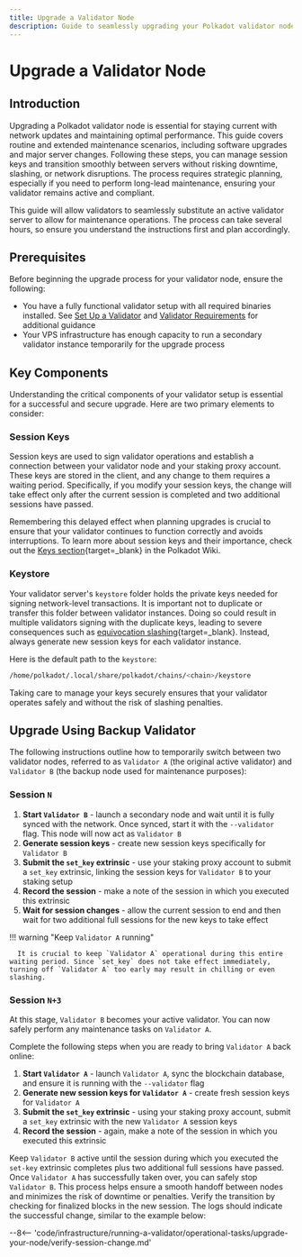 ```yaml
---
title: Upgrade a Validator Node
description: Guide to seamlessly upgrading your Polkadot validator node, managing session keys, and executing server maintenance while avoiding downtime and slashing risks.
---
```


# Upgrade a Validator Node

## Introduction

Upgrading a Polkadot validator node is essential for staying current with network updates and maintaining optimal performance. This guide covers routine and extended maintenance scenarios, including software upgrades and major server changes. Following these steps, you can manage session keys and transition smoothly between servers without risking downtime, slashing, or network disruptions. The process requires strategic planning, especially if you need to perform long-lead maintenance, ensuring your validator remains active and compliant.

This guide will allow validators to seamlessly substitute an active validator server to allow for maintenance operations. The process can take several hours, so ensure you understand the instructions first and plan accordingly.

## Prerequisites

Before beginning the upgrade process for your validator node, ensure the following:

- You have a fully functional validator setup with all required binaries installed. See [Set Up a Validator](infrastructure/running-a-validator/onboarding-and-offboarding/set-up-validator.md) and [Validator Requirements](polkadot-docs/infrastructure/running-a-validator/requirements.md) for additional guidance
- Your VPS infrastructure has enough capacity to run a secondary validator instance temporarily for the upgrade process

## Key Components

Understanding the critical components of your validator setup is essential for a successful and secure upgrade. Here are two primary elements to consider:

### Session Keys

Session keys are used to sign validator operations and establish a connection between your validator node and your staking proxy account. These keys are stored in the client, and any change to them requires a waiting period. Specifically, if you modify your session keys, the change will take effect only after the current session is completed and two additional sessions have passed.

Remembering this delayed effect when planning upgrades is crucial to ensure that your validator continues to function correctly and avoids interruptions. To learn more about session keys and their importance, check out the [Keys section](https://wiki.polkadot.network/docs/learn-cryptography#keys){target=\_blank} in the Polkadot Wiki.

### Keystore

Your validator server's `keystore` folder holds the private keys needed for signing network-level transactions. It is important not to duplicate or transfer this folder between validator instances. Doing so could result in multiple validators signing with the duplicate keys, leading to severe consequences such as [equivocation slashing](https://wiki.polkadot.network/docs/learn-offenses){target=\_blank}. Instead, always generate new session keys for each validator instance.

Here is the default path to the `keystore`:

```bash
/home/polkadot/.local/share/polkadot/chains/<chain>/keystore
```

Taking care to manage your keys securely ensures that your validator operates safely and without the risk of slashing penalties.

## Upgrade Using Backup Validator

The following instructions outline how to temporarily switch between two validator nodes, referred to as `Validator A` (the original active validator) and `Validator B` (the backup node used for maintenance purposes):

### Session `N`

1. **Start `Validator B`** - launch a secondary node and wait until it is fully synced with the network. Once synced, start it with the `--validator` flag. This node will now act as `Validator B`
2. **Generate session keys** - create new session keys specifically for `Validator B`
3. **Submit the `set_key` extrinsic** - use your staking proxy account to submit a `set_key` extrinsic, linking the session keys for `Validator B` to your staking setup
4. **Record the session** - make a note of the session in which you executed this extrinsic
5. **Wait for session changes** - allow the current session to end and then wait for two additional full sessions for the new keys to take effect

!!! warning "Keep `Validator A` running"

      It is crucial to keep `Validator A` operational during this entire waiting period. Since `set_key` does not take effect immediately, turning off `Validator A` too early may result in chilling or even slashing.

### Session `N+3`

At this stage, `Validator B` becomes your active validator. You can now safely perform any maintenance tasks on `Validator A`.

Complete the following steps when you are ready to bring `Validator A` back online:

1. **Start `Validator A`** - launch `Validator A`, sync the blockchain database, and ensure it is running with the `--validator` flag
2. **Generate new session keys for `Validator A`** - create fresh session keys for `Validator A`
3. **Submit the `set_key` extrinsic** - using your staking proxy account, submit a `set_key` extrinsic with the new `Validator A` session keys
4. **Record the session** - again, make a note of the session in which you executed this extrinsic

Keep `Validator B` active until the session during which you executed the `set-key` extrinsic completes plus two additional full sessions have passed. Once `Validator A` has successfully taken over, you can safely stop `Validator B`. This process helps ensure a smooth handoff between nodes and minimizes the risk of downtime or penalties. Verify the transition by checking for finalized blocks in the new session. The logs should indicate the successful change, similar to the example below:

--8<-- 'code/infrastructure/running-a-validator/operational-tasks/upgrade-your-node/verify-session-change.md'
